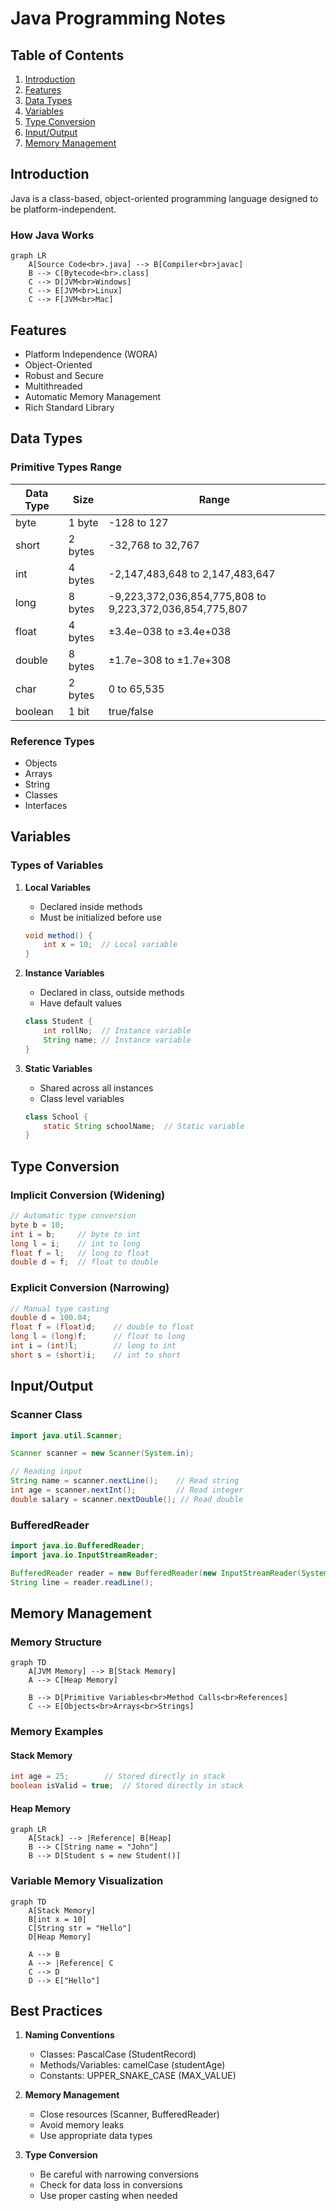 # Java Programming Notes

## Table of Contents
1. [Introduction](#introduction)
2. [Features](#features)
3. [Data Types](#data-types)
4. [Variables](#variables)
5. [Type Conversion](#type-conversion)
6. [Input/Output](#input-output)
7. [Memory Management](#memory-management)

## Introduction

Java is a class-based, object-oriented programming language designed to be platform-independent.

### How Java Works
```mermaid
graph LR
    A[Source Code<br>.java] --> B[Compiler<br>javac]
    B --> C[Bytecode<br>.class]
    C --> D[JVM<br>Windows]
    C --> E[JVM<br>Linux]
    C --> F[JVM<br>Mac]
```

## Features

- Platform Independence (WORA)
- Object-Oriented
- Robust and Secure
- Multithreaded
- Automatic Memory Management
- Rich Standard Library

## Data Types

### Primitive Types Range

| Data Type | Size | Range |
|-----------|------|-------|
| byte | 1 byte | -128 to 127 |
| short | 2 bytes | -32,768 to 32,767 |
| int | 4 bytes | -2,147,483,648 to 2,147,483,647 |
| long | 8 bytes | -9,223,372,036,854,775,808 to 9,223,372,036,854,775,807|
| float | 4 bytes | ±3.4e−038 to ±3.4e+038 |
| double | 8 bytes | ±1.7e−308 to ±1.7e+308 |
| char | 2 bytes | 0 to 65,535 |
| boolean | 1 bit | true/false |

### Reference Types
- Objects
- Arrays
- String
- Classes
- Interfaces

## Variables

### Types of Variables
1. **Local Variables**
    - Declared inside methods
    - Must be initialized before use
   ```java
   void method() {
       int x = 10;  // Local variable
   }
   ```

2. **Instance Variables**
    - Declared in class, outside methods
    - Have default values
   ```java
   class Student {
       int rollNo;  // Instance variable
       String name; // Instance variable
   }
   ```

3. **Static Variables**
    - Shared across all instances
    - Class level variables
   ```java
   class School {
       static String schoolName;  // Static variable
   }
   ```

## Type Conversion

### Implicit Conversion (Widening)
```java
// Automatic type conversion
byte b = 10;
int i = b;     // byte to int
long l = i;    // int to long
float f = l;   // long to float
double d = f;  // float to double
```

### Explicit Conversion (Narrowing)
```java
// Manual type casting
double d = 100.04;
float f = (float)d;    // double to float
long l = (long)f;      // float to long
int i = (int)l;        // long to int
short s = (short)i;    // int to short
```

## Input/Output

### Scanner Class
```java
import java.util.Scanner;

Scanner scanner = new Scanner(System.in);

// Reading input
String name = scanner.nextLine();    // Read string
int age = scanner.nextInt();         // Read integer
double salary = scanner.nextDouble(); // Read double
```

### BufferedReader
```java
import java.io.BufferedReader;
import java.io.InputStreamReader;

BufferedReader reader = new BufferedReader(new InputStreamReader(System.in));
String line = reader.readLine();
```

## Memory Management

### Memory Structure
```mermaid
graph TD
    A[JVM Memory] --> B[Stack Memory]
    A --> C[Heap Memory]
    
    B --> D[Primitive Variables<br>Method Calls<br>References]
    C --> E[Objects<br>Arrays<br>Strings]
```

### Memory Examples

#### Stack Memory
```java
int age = 25;        // Stored directly in stack
boolean isValid = true;  // Stored directly in stack
```

#### Heap Memory
```mermaid
graph LR
    A[Stack] --> |Reference| B[Heap]
    B --> C[String name = "John"]
    B --> D[Student s = new Student()]
```

### Variable Memory Visualization
```mermaid
graph TD
    A[Stack Memory]
    B[int x = 10]
    C[String str = "Hello"]
    D[Heap Memory]
    
    A --> B
    A --> |Reference| C
    C --> D
    D --> E["Hello"]
```

## Best Practices

1. **Naming Conventions**
    - Classes: PascalCase (StudentRecord)
    - Methods/Variables: camelCase (studentAge)
    - Constants: UPPER_SNAKE_CASE (MAX_VALUE)

2. **Memory Management**
    - Close resources (Scanner, BufferedReader)
    - Avoid memory leaks
    - Use appropriate data types

3. **Type Conversion**
    - Be careful with narrowing conversions
    - Check for data loss in conversions
    - Use proper casting when needed